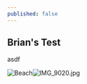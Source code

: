 ```yaml
---
published: false
---
```

## Brian's Test

asdf

![Beach]({{site.baseurl}}/_posts/IMG_9020.jpg)![IMG_9020.jpg]({{site.baseurl}}/_posts/IMG_9020.jpg)
